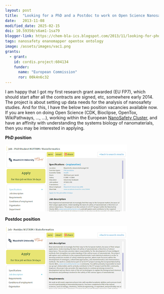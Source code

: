 ```yaml
---
layout: post
title:  "Looking for a PhD and a Postdoc to work on Open Science Nanosafety"
date:   2013-11-08
modified_date: 2025-02-15
doi: 10.59350/s6am1-1sa79
blogger-link: https://chem-bla-ics.blogspot.com/2013/11/looking-for-phd-and-postdoc-to-work-on.html
tags: nanosafety enanomapper opentox ontology
image: /assets/images/vac1.png
grants:
  - grant:
    id: cordis.project:604134
    funder:
      name: "European Commission"
      ror: 00k4n6c32
---
```


I am happy that I got my first research grant awarded (EU FP7), which should start after all the contracts are signed,
etc, somewhere early 2014. The project is about setting up data needs for the analysis of nanosafety studies. And for this,
I have the below two position vacancies available now. If you are keen on doing Open Science (CDK, Bioclipse, OpenTox, WikiPathways, ..., ...),
working within the European [NanoSafety Cluster](http://www.nanosafetycluster.eu/), and have an affinity with understanding the
systems biology of nanomaterials, then you may be interested in applying.

**PhD position**

![](/assets/images/vac1.png)

**Postdoc position**

![](/assets/images/vac2.png)
